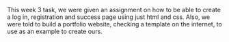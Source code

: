 This week 3 task, we were given an assignment on how to be able to create a log in, registration and success page using just html and css. Also, we were told to build a portfolio website, checking a template on the internet, to use as an example to create ours.